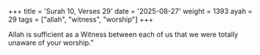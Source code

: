 +++
title = 'Surah 10, Verses 29'
date = '2025-08-27'
weight = 1393
ayah = 29
tags = ["allah", "witness", "worship"]
+++

Allah is sufficient as a Witness between each of us that we were totally unaware of your worship.”